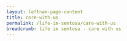 ```yaml
---
layout: leftnav-page-content
title: care-with-us
permalink: /life-in-sentosa/care-with-us
breadcrumb: life in sentosa - care with us
---
```

